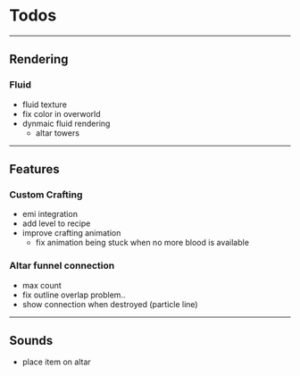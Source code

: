# Todos

---

## Rendering

### Fluid

* fluid texture
* fix color in overworld
* dynmaic fluid rendering
    * altar towers

---

## Features

### Custom Crafting

* emi integration
* add level to recipe
* improve crafting animation
    * fix animation being stuck when no more blood is available

### Altar funnel connection

* max count
* fix outline overlap problem..
* show connection when destroyed (particle line)

---

## Sounds

* place item on altar
